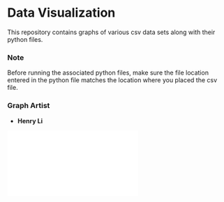 # Data Visualization

This repository contains graphs of various csv data sets along with their python files. 

### Note
Before running the associated python files, make sure the file location entered in the python file matches the location where you placed the csv file.

### Graph Artist
* **Henry Li**

![](WHO_obesity_by_country_2016/WHO_obesity_by_country_2016_graph.pdf)

